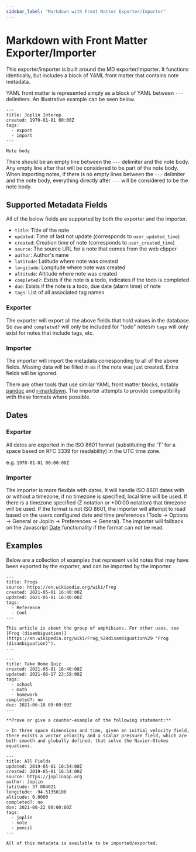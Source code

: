 ```yaml
---
sidebar_label: "Markdown with Front Matter Exporter/Importer"
---
```


# Markdown with Front Matter Exporter/Importer

This exporter/importer is built around the MD exporter/importer. It functions identically, but includes a block of YAML front matter that contains note metadata.

YAML front matter is represented simply as a block of YAML between `---` delimiters. An illustrative example can be seen below.

```
---
title: Joplin Interop
created: 1970-01-01 00:00Z
tags:
  - export
  - import
---

Note body
```

There should be an empty line between the `---` delimiter and the note body. Any empty line after that will be considered to be part of the note body. When importing notes, if there is no empty lines between the `---` delimiter and the note body, everything directly after `---` will be considered to be the note body.

## Supported Metadata Fields

All of the below fields are supported by both the exporter and the importer.

- `title`: Title of the note
- `updated`: Time of last not update (corresponds to `user_updated_time`)
- `created`: Creation time of note (corresponds to `user_created_time`)
- `source`: The source URL for a note that comes from the web clipper
- `author`: Author's name
- `latitude`: Latitude where note was created
- `longitude`: Longitude where note was created
- `altitude`: Altitude where note was created
- `completed?`: Exists if the note is a todo, indicates if the todo is completed
- `due`: Exists if the note is a todo, due date (alarm time) of note
- `tags`: List of all associated tag names

### Exporter

The exporter will export all the above fields that hold values in the database. So `due` and `completed?` will only be included for "todo" notesm `tags` will only exist for notes that include tags, etc.

### Importer

The importer will import the metadata corresponding to all of the above fields. Missing data will be filled in as if the note was just created. Extra fields will be ignored.

There are other tools that use similar YAML front matter blocks, notably [pandoc](https://pandoc.org/MANUAL.html#extension-yaml_metadata_block) and [r-markdown](https://github.com/hao203/rmarkdown-YAML). The importer attempts to provide compatibility with these formats where possible.

## Dates

### Exporter

All dates are exported in the ISO 8601 format (substituting the 'T' for a space based on RFC 3339 for readability) in the UTC time zone.

e.g. `1970-01-01 00:00:00Z`

### Importer

The importer is more flexible with dates. It will handle ISO 8601 dates with or without a timezone, if no timezone is specified, local time will be used. If there is a timezone specified (Z notation or +00:00 notation) that timezone will be used. If the format is not ISO 8601, the importer will attempt to read based on the users configured date and time preferences (Tools -&gt; Options -&gt; General or Joplin -&gt; Preferences -&gt; General). The importer will fallback on the Javascript [Date](https://developer.mozilla.org/en-US/docs/Web/JavaScript/Reference/Global_Objects/Date) functionality if the format can not be read.

## Examples

Below are a collection of examples that represent valid notes that may have been exported by the exporter, and can be imported by the importer.

```
---
title: Frogs
source: https://en.wikipedia.org/wiki/Frog
created: 2021-05-01 16:40:00Z
updated: 2021-05-01 16:40:00Z
tags:
  - Reference
  - Cool
---

This article is about the group of amphibians. For other uses, see [Frog (disambiguation)](https://en.wikipedia.org/wiki/Frog_%28disambiguation%29 "Frog (disambiguation)").
...
```

```
---
title: Take Home Quiz
created: 2021-05-01 16:40:00Z
updated: 2021-06-17 23:59:00Z
tags:
  - school
  - math
  - homework
completed?: no
due: 2021-06-18 08:00:00Z
---

**Prove or give a counter-example of the following statement:**

> In three space dimensions and time, given an initial velocity field, there exists a vector velocity and a scalar pressure field, which are both smooth and globally defined, that solve the Navier–Stokes equations.
```

```
---
title: All Fields
updated: 2019-05-01 16:54:00Z
created: 2019-05-01 16:54:00Z
source: https://joplinapp.org
author: Joplin
latitude: 37.084021
longitude: -94.51350100
altitude: 0.0000
completed?: no
due: 2021-08-22 00:00:00Z
tags:
  - joplin
  - note
  - pencil
---

All of this metadata is available to be imported/exported.
```